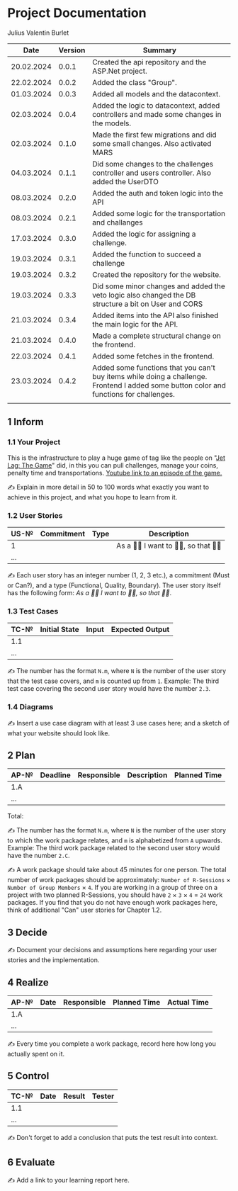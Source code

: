 # Project Documentation

Julius Valentin Burlet

| Date       | Version | Summary                                                                                                                                 |
| ---------- | ------- | --------------------------------------------------------------------------------------------------------------------------------------- |
| 20.02.2024 | 0.0.1   | Created the api repository and the ASP.Net project.                                                                                     |
| 22.02.2024 | 0.0.2   | Added the class "Group".                                                                                                                |
| 01.03.2024 | 0.0.3   | Added all models and the datacontext.                                                                                                   |
| 02.03.2024 | 0.0.4   | Added the logic to datacontext, added controllers and made some changes in the models.                                                  |
| 02.03.2024 | 0.1.0   | Made the first few migrations and did some small changes. Also activated MARS                                                           |
| 04.03.2024 | 0.1.1   | Did some changes to the challenges controller and users controller. Also added the UserDTO                                              |
| 08.03.2024 | 0.2.0   | Added the auth and token logic into the API                                                                                             |
| 08.03.2024 | 0.2.1   | Added some logic for the transportation and challanges                                                                                  |
| 17.03.2024 | 0.3.0   | Added the logic for assigning a challenge.                                                                                              |
| 19.03.2024 | 0.3.1   | Added the function to succeed a challenge                                                                                               |
| 19.03.2024 | 0.3.2   | Created the repository for the website.                                                                                                 |
| 19.03.2024 | 0.3.3   | Did some minor changes and added the veto logic also changed the DB structure a bit on User and CORS                                    |
| 21.03.2024 | 0.3.4   | Added items into the API also finished the main logic for the API.                                                                      |
| 21.03.2024 | 0.4.0   | Made a complete structural change on the frontend.                                                                                      |
| 22.03.2024 | 0.4.1   | Added some fetches in the frontend.                                                                                                     |
| 23.03.2024 | 0.4.2   | Added some functions that you can't buy items while doing a challenge. Frontend I added some button color and functions for challenges. |
|            |         |                                                                                                                                         |



## 1 Inform

### 1.1 Your Project

This is the infrastructure to play a huge game of tag like the people on "[Jet Lag: The Game](https://www.youtube.com/@jetlagthegame)" did, in this you can pull challenges, manage your coins, penalty time and transportations.  [Youtube link to an episode of the game.](https://www.youtube.com/watch?v=q2tJqO6nCSc)

✍️ Explain in more detail in 50 to 100 words what exactly you want to achieve in this project, and what you hope to learn from it.

### 1.2 User Stories

| US-№ | Commitment | Type | Description                               |
| ---- | ---------- | ---- | ----------------------------------------- |
| 1    |            |      | As a 🤷‍♂️ I want to 🤷‍♂️, so that 🤷‍♂️ |
| ...  |            |      |                                           |

✍️ Each user story has an integer number (1, 2, 3 etc.), a commitment (Must or Can?), and a type (Functional, Quality, Boundary). The user story itself has the following form: *As a 🤷‍♂️ I want to 🤷‍♂️, so that 🤷‍♂️*.

### 1.3 Test Cases

| TC-№ | Initial State | Input | Expected Output |
| ---- | ------------- | ----- | --------------- |
| 1.1  |               |       |                 |
| ...  |               |       |                 |

✍️ The number has the format `N.m`, where `N` is the number of the user story that the test case covers, and `m` is counted up from `1`. Example: The third test case covering the second user story would have the number `2.3`.

### 1.4 Diagrams

✍️ Insert a use case diagram with at least 3 use cases here; and a sketch of what your website should look like.

## 2 Plan

| AP-№ | Deadline | Responsible | Description | Planned Time |
| ---- | -------- | ----------- | ----------- | ------------ |
| 1.A  |          |             |             |              |
| ...  |          |             |             |              |

Total:

✍️ The number has the format `N.m`, where `N` is the number of the user story to which the work package relates, and `m` is alphabetized from `A` upwards. Example: The third work package related to the second user story would have the number `2.C`.

✍️ A work package should take about 45 minutes for one person. The total number of work packages should be approximately: `Number of R-Sessions` × `Number of Group Members` × `4`. If you are working in a group of three on a project with two planned R-Sessions, you should have `2` × `3` × `4` = `24` work packages. If you find that you do not have enough work packages here, think of additional "Can" user stories for Chapter 1.2.

## 3 Decide

✍️ Document your decisions and assumptions here regarding your user stories and the implementation.

## 4 Realize

| AP-№ | Date | Responsible | Planned Time | Actual Time |
| ---- | ---- | ----------- | ------------ | ----------- |
| 1.A  |      |             |              |             |
| ...  |      |             |              |             |

✍️ Every time you complete a work package, record here how long you actually spent on it.

## 

## 5 Control

| TC-№ | Date | Result | Tester |
| ---- | ---- | ------ | ------ |
| 1.1  |      |        |        |
| ...  |      |        |        |

✍️ Don't forget to add a conclusion that puts the test result into context.

## 6 Evaluate

✍️ Add a link to your learning report here.
